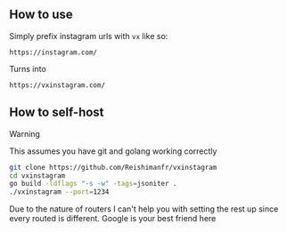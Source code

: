 ## How to use
Simply prefix instagram urls with `vx` like so: 
```
https://instagram.com/
```
Turns into
```
https://vxinstagram.com/
```

## How to self-host
> [!WARNING]
> This assumes you have git and golang working correctly
```sh
git clone https://github.com/Reishimanfr/vxinstagram
cd vxinstagram
go build -ldflags "-s -w" -tags=jsoniter .
./vxinstagram --port=1234
```
Due to the nature of routers I can't help you with setting the rest up since every routed is different. Google is your best friend here
